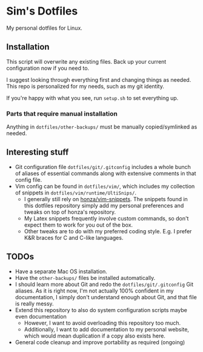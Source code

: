 # Sim's Dotfiles

My personal dotfiles for Linux.

## Installation

This script will overwrite any existing files. Back up your current configuration now if you need to.

I suggest looking through everything first and changing things as needed. This repo is personalized for my needs, such as my git identity.

If you're happy with what you see, run `setup.sh` to set everything up.

### Parts that require manual installation

Anything in `dotfiles/other-backups/` must be manually copied/symlinked as needed.

## Interesting stuff

- Git configuration file `dotfiles/git/.gitconfig` includes a whole bunch of aliases of essential commands along with extensive comments in that config file.
- Vim config can be found in `dotfiles/vim/`, which includes my collection of snippets in `dotfiles/vim/runtime/UltiSnips/`.
    - I generally still rely on [honza/vim-snippets](https://github.com/honza/vim-snippets). The snippets found in this dotfiles repository simply add my personal preferences and tweaks on top of honza's repository.
    - My Latex snippets frequently involve custom commands, so don't expect them to work for you out of the box.
    - Other tweaks are to do with my preferred coding style. E.g. I prefer K&R braces for C and C-like languages.

## TODOs

- Have a separate Mac OS installation.
- Have the `other-backups/` files be installed automatically.
- I should learn more about Git and redo the `dotfiles/git/.gitconfig` Git aliases. As it is right now, I'm not actually 100% confident in my documentation, I simply don't understand enough about Git, and that file is really messy.
- Extend this repository to also do system configuration scripts maybe even documentation
    - However, I want to avoid overloading this repository too much.
    - Additionally, I want to add documentation to my personal website, which would mean duplication if a copy also exists here.
- General code cleanup and improve portability as required (ongoing)

